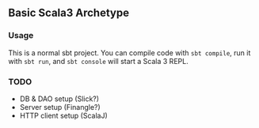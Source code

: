 ## Basic Scala3 Archetype

### Usage
This is a normal sbt project. You can compile code with `sbt compile`, run it with `sbt run`, and `sbt console` will start a Scala 3 REPL.


### TODO
- DB & DAO setup (Slick?)
- Server setup (Finangle?)
- HTTP client setup (ScalaJ)
